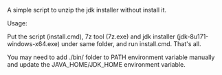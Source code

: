 A simple script to unzip the jdk installer without install it.

Usage:

Put the script (install.cmd), 7z tool (7z.exe) and jdk installer (jdk-8u171-windows-x64.exe) under same folder, 
and run install.cmd. That's all.

You may need to add ./bin/ folder to PATH environment variable manually and update the JAVA_HOME/JDK_HOME environment variable.
